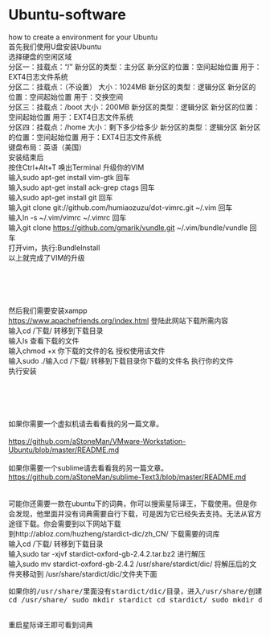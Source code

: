 # Ubuntu-software
how to create a environment for your Ubuntu
<br />首先我们使用U盘安装Ubuntu
<br />选择硬盘的空闲区域
<br />分区一：挂载点：“/” 新分区的类型：主分区 新分区的位置：空间起始位置 用于：EXT4日志文件系统
<br />分区二：挂载点：（不设置） 大小：1024MB 新分区的类型：逻辑分区 新分区的位置：空间起始位置 用于：交换空间
<br />分区三：挂载点：/boot  大小：200MB 新分区的类型：逻辑分区 新分区的位置：空间起始位置 用于：EXT4日志文件系统
<br />分区四：挂载点：/home  大小：剩下多少给多少 新分区的类型：逻辑分区 新分区的位置：空间起始位置 用于：EXT4日志文件系统
<br />键盘布局：英语（美国）
<br />安装结束后
<br />按住Ctrl+Alt+T 唤出Terminal 升级你的VIM
<br />输入sudo apt-get install vim-gtk 回车 
<br />输入sudo apt-get install ack-grep ctags 回车
<br />输入sudo apt-get install git 回车 
<br />输入git clone git://github.com/humiaozuzu/dot-vimrc.git ~/.vim 回车 
<br />输入ln -s ~/.vim/vimrc ~/.vimrc 回车
<br />输入git clone https://github.com/gmarik/vundle.git ~/.vim/bundle/vundle 回车 
<br />打开vim，执行:BundleInstall 
<br />以上就完成了VIM的升级
<br />
<br />
<br />
<br />
<br />
<br />然后我们需要安装xampp
<br />https://www.apachefriends.org/index.html  登陆此网站下载所需内容
<br />输入cd /下载/       转移到下载目录
<br />输入ls              查看下载的文件
<br />输入chmod +x 你下载的文件的名       授权使用该文件
<br />输入sudo ./输入cd /下载/       转移到下载目录你下载的文件名           执行你的文件
<br />执行安装
<br />
<br />
<br />
<br />
<br />
<br />如果你需要一个虚拟机请去看看我的另一篇文章。  
<br />https://github.com/aStoneMan/VMware-Workstation-Ubuntu/blob/master/README.md
<br />
<br />如果你需要一个sublime请去看看我的另一篇文章。
<br />https://github.com/aStoneMan/sublime-Text3/blob/master/README.md
<br />
<br />
<br />可能你还需要一款在ubuntu下的词典，你可以搜索星际译王，下载使用。但是你会发现，他里面并没有词典需要自行下载，可是因为它已经失去支持。无法从官方途径下载。你会需要到以下网站下载
<br />到http://abloz.com/huzheng/stardict-dic/zh_CN/ 下载需要的词库
<br />输入cd /下载/       转移到下载目录
<br />输入sudo tar -xjvf stardict-oxford-gb-2.4.2.tar.bz2     进行解压
<br />输入sudo mv stardict-oxford-gb-2.4.2 /usr/share/stardict/dic/ 将解压后的文件夹移动到 /usr/share/stardict/dic/文件夹下面
<br /><pre>如果你的/usr/share/里面没有stardict/dic/目录，进入/usr/share/创建即可
cd /usr/share/
sudo mkdir stardict
cd stardict/
sudo mkdir dic</pre>
<br />重启星际译王即可看到词典
<br />
<br />
<br />
<br />
<br />
<br />
<br />
<br />
<br />
<br />
<br />
<br />
<br />
<br />
<br />
<br />
<br />
<br />
